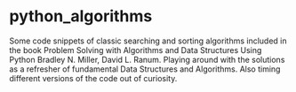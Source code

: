 # python_algorithms
Some code snippets of classic searching and sorting algorithms included in the book Problem Solving with Algorithms and Data Structures Using Python Bradley N. Miller, David L. Ranum. Playing around with the solutions as a refresher of fundamental Data Structures and Algorithms. Also timing different versions of the code out of curiosity. 
